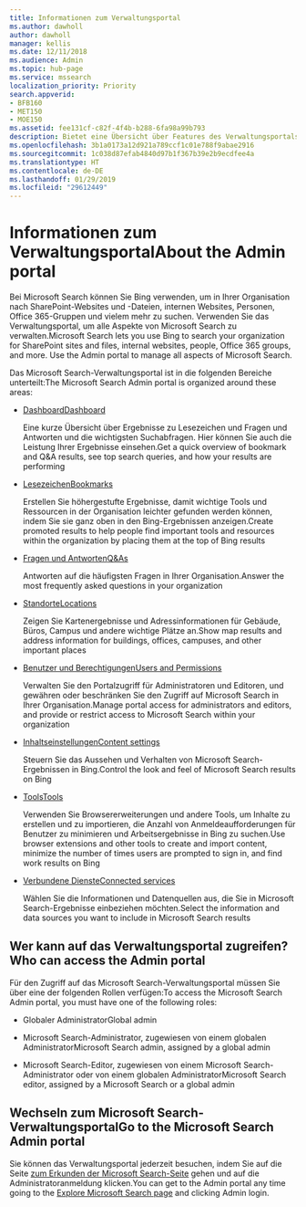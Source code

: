 ```yaml
---
title: Informationen zum Verwaltungsportal
ms.author: dawholl
author: dawholl
manager: kellis
ms.date: 12/11/2018
ms.audience: Admin
ms.topic: hub-page
ms.service: mssearch
localization_priority: Priority
search.appverid:
- BFB160
- MET150
- MOE150
ms.assetid: fee131cf-c82f-4f4b-b288-6fa98a99b793
description: Bietet eine Übersicht über Features des Verwaltungsportals sowie Zugriffsberechtigungen, die für Microsoft Search verfügbar sind.
ms.openlocfilehash: 3b1a0173a12d921a789ccf1c01e788f9abae2916
ms.sourcegitcommit: 1c038d87efab4840d97b1f367b39e2b9ecdfee4a
ms.translationtype: HT
ms.contentlocale: de-DE
ms.lasthandoff: 01/29/2019
ms.locfileid: "29612449"
---
```

# <a name="about-the-admin-portal"></a><span data-ttu-id="72449-103">Informationen zum Verwaltungsportal</span><span class="sxs-lookup"><span data-stu-id="72449-103">About the Admin portal</span></span>

<span data-ttu-id="72449-p101">Bei Microsoft Search können Sie Bing verwenden, um in Ihrer Organisation nach SharePoint-Websites und -Dateien, internen Websites, Personen, Office 365-Gruppen und vielem mehr zu suchen. Verwenden Sie das Verwaltungsportal, um alle Aspekte von Microsoft Search zu verwalten.</span><span class="sxs-lookup"><span data-stu-id="72449-p101">Microsoft Search lets you use Bing to search your organization for SharePoint sites and files, internal websites, people, Office 365 groups, and more. Use the Admin portal to manage all aspects of Microsoft Search.</span></span>
  
<span data-ttu-id="72449-106">Das Microsoft Search-Verwaltungsportal ist in die folgenden Bereiche unterteilt:</span><span class="sxs-lookup"><span data-stu-id="72449-106">The Microsoft Search Admin portal is organized around these areas:</span></span>
  
- [<span data-ttu-id="72449-107">Dashboard</span><span class="sxs-lookup"><span data-stu-id="72449-107">Dashboard</span></span>](get-insights.md)
    
    <span data-ttu-id="72449-108">Eine kurze Übersicht über Ergebnisse zu Lesezeichen und Fragen und Antworten und die wichtigsten Suchabfragen. Hier können Sie auch die Leistung Ihrer Ergebnisse einsehen.</span><span class="sxs-lookup"><span data-stu-id="72449-108">Get a quick overview of bookmark and Q&A results, see top search queries, and how your results are performing</span></span>
    
- [<span data-ttu-id="72449-109">Lesezeichen</span><span class="sxs-lookup"><span data-stu-id="72449-109">Bookmarks</span></span>](create-and-manage-bookmarks.md)
    
    <span data-ttu-id="72449-110">Erstellen Sie höhergestufte Ergebnisse, damit wichtige Tools und Ressourcen in der Organisation leichter gefunden werden können, indem Sie sie ganz oben in den Bing-Ergebnissen anzeigen.</span><span class="sxs-lookup"><span data-stu-id="72449-110">Create promoted results to help people find important tools and resources within the organization by placing them at the top of Bing results</span></span>
    
- [<span data-ttu-id="72449-111">Fragen und Antworten</span><span class="sxs-lookup"><span data-stu-id="72449-111">Q&As</span></span>](create-and-manage-qas.md)
    
    <span data-ttu-id="72449-112">Antworten auf die häufigsten Fragen in Ihrer Organisation.</span><span class="sxs-lookup"><span data-stu-id="72449-112">Answer the most frequently asked questions in your organization</span></span>
    
- [<span data-ttu-id="72449-113">Standorte</span><span class="sxs-lookup"><span data-stu-id="72449-113">Locations</span></span>](add-a-location.md)
    
    <span data-ttu-id="72449-114">Zeigen Sie Kartenergebnisse und Adressinformationen für Gebäude, Büros, Campus und andere wichtige Plätze an.</span><span class="sxs-lookup"><span data-stu-id="72449-114">Show map results and address information for buildings, offices, campuses, and other important places</span></span>
    
- [<span data-ttu-id="72449-115">Benutzer und Berechtigungen</span><span class="sxs-lookup"><span data-stu-id="72449-115">Users and Permissions</span></span>](add-users.md)
    
    <span data-ttu-id="72449-116">Verwalten Sie den Portalzugriff für Administratoren und Editoren, und gewähren oder beschränken Sie den Zugriff auf Microsoft Search in Ihrer Organisation.</span><span class="sxs-lookup"><span data-stu-id="72449-116">Manage portal access for administrators and editors, and provide or restrict access to Microsoft Search within your organization</span></span>
    
- [<span data-ttu-id="72449-117">Inhaltseinstellungen</span><span class="sxs-lookup"><span data-stu-id="72449-117">Content settings</span></span>](content-settings.md)
    
    <span data-ttu-id="72449-118">Steuern Sie das Aussehen und Verhalten von Microsoft Search-Ergebnissen in Bing.</span><span class="sxs-lookup"><span data-stu-id="72449-118">Control the look and feel of Microsoft Search results on Bing</span></span>
    
- [<span data-ttu-id="72449-119">Tools</span><span class="sxs-lookup"><span data-stu-id="72449-119">Tools</span></span>](admin-portal-tools.md)
    
    <span data-ttu-id="72449-120">Verwenden Sie Browsererweiterungen und andere Tools, um Inhalte zu erstellen und zu importieren, die Anzahl von Anmeldeaufforderungen für Benutzer zu minimieren und Arbeitsergebnisse in Bing zu suchen.</span><span class="sxs-lookup"><span data-stu-id="72449-120">Use browser extensions and other tools to create and import content, minimize the number of times users are prompted to sign in, and find work results on Bing</span></span>
    
- [<span data-ttu-id="72449-121">Verbundene Dienste</span><span class="sxs-lookup"><span data-stu-id="72449-121">Connected services</span></span>](connected-services.md)
    
    <span data-ttu-id="72449-122">Wählen Sie die Informationen und Datenquellen aus, die Sie in Microsoft Search-Ergebnisse einbeziehen möchten.</span><span class="sxs-lookup"><span data-stu-id="72449-122">Select the information and data sources you want to include in Microsoft Search results</span></span>
    
## <a name="who-can-access-the-admin-portal"></a><span data-ttu-id="72449-123">Wer kann auf das Verwaltungsportal zugreifen?</span><span class="sxs-lookup"><span data-stu-id="72449-123">Who can access the Admin portal</span></span>

<span data-ttu-id="72449-124">Für den Zugriff auf das Microsoft Search-Verwaltungsportal müssen Sie über eine der folgenden Rollen verfügen:</span><span class="sxs-lookup"><span data-stu-id="72449-124">To access the Microsoft Search Admin portal, you must have one of the following roles:</span></span>
  
- <span data-ttu-id="72449-125">Globaler Administrator</span><span class="sxs-lookup"><span data-stu-id="72449-125">Global admin</span></span>
    
- <span data-ttu-id="72449-126">Microsoft Search-Administrator, zugewiesen von einem globalen Administrator</span><span class="sxs-lookup"><span data-stu-id="72449-126">Microsoft Search admin, assigned by a global admin</span></span>
    
- <span data-ttu-id="72449-127">Microsoft Search-Editor, zugewiesen von einem Microsoft Search-Administrator oder von einem globalen Administrator</span><span class="sxs-lookup"><span data-stu-id="72449-127">Microsoft Search editor, assigned by a Microsoft Search or a global admin</span></span>
    
## <a name="go-to-the-microsoft-search-admin-portal"></a><span data-ttu-id="72449-128">Wechseln zum Microsoft Search-Verwaltungsportal</span><span class="sxs-lookup"><span data-stu-id="72449-128">Go to the Microsoft Search Admin portal</span></span>

<span data-ttu-id="72449-129">Sie können das Verwaltungsportal jederzeit besuchen, indem Sie auf die Seite [zum Erkunden der Microsoft Search-Seite](https://www.bing.com/business/explore) gehen und auf die Administratoranmeldung klicken.</span><span class="sxs-lookup"><span data-stu-id="72449-129">You can get to the Admin portal any time going to the [Explore Microsoft Search page](https://www.bing.com/business/explore) and clicking Admin login.</span></span> 
